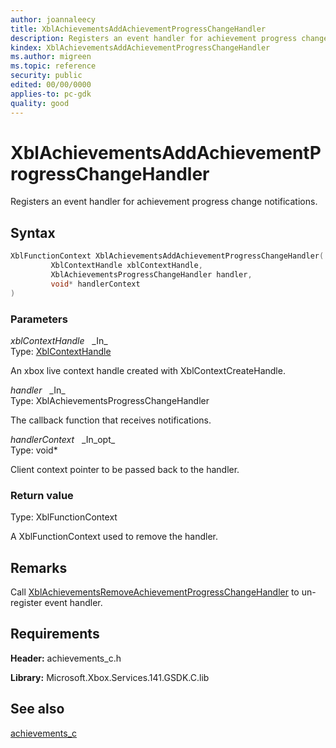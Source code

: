 ```yaml
---
author: joannaleecy
title: XblAchievementsAddAchievementProgressChangeHandler
description: Registers an event handler for achievement progress change notifications.
kindex: XblAchievementsAddAchievementProgressChangeHandler
ms.author: migreen
ms.topic: reference
security: public
edited: 00/00/0000
applies-to: pc-gdk
quality: good
---
```


# XblAchievementsAddAchievementProgressChangeHandler  

Registers an event handler for achievement progress change notifications.  

## Syntax  
  
```cpp
XblFunctionContext XblAchievementsAddAchievementProgressChangeHandler(  
         XblContextHandle xblContextHandle,  
         XblAchievementsProgressChangeHandler handler,  
         void* handlerContext  
)  
```  
  
### Parameters  
  
*xblContextHandle* &nbsp;&nbsp;\_In\_  
Type: [XblContextHandle](../../types_c/handles/xblcontexthandle.md)  
  
An xbox live context handle created with XblContextCreateHandle.  
  
*handler* &nbsp;&nbsp;\_In\_  
Type: XblAchievementsProgressChangeHandler  
  
The callback function that receives notifications.  
  
*handlerContext* &nbsp;&nbsp;\_In\_opt\_  
Type: void*  
  
Client context pointer to be passed back to the handler.  
  
  
### Return value  
Type: XblFunctionContext
  
A XblFunctionContext used to remove the handler.
  
## Remarks  
  
Call [XblAchievementsRemoveAchievementProgressChangeHandler](xblachievementsremoveachievementprogresschangehandler.md) to un-register event handler.
  
## Requirements  
  
**Header:** achievements_c.h
  
**Library:** Microsoft.Xbox.Services.141.GSDK.C.lib
  
## See also  
[achievements_c](../achievements_c_members.md)  
  
  